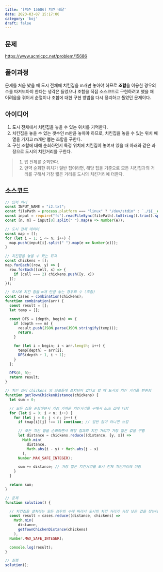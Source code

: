 ```yaml
---
title: '[백준 15686] 치킨 배달'
date: 2023-03-07 15:17:00
category: 'boj'
draft: false
---
```


## 문제
https://www.acmicpc.net/problem/15686

## 풀이과정
문제를 처음 봤을 때 도시 전체에 치킨집을 m개만 놓아야 하므로 <b>조합</b>을 이용한 경우의 수를 따져보아야 한다는 생각은 들었으나 조합을 직접 소스코드로 구현하려고 했을 때 어려움을 겪어서 순열이나 조합에 대한 구현 방법을 다시 정리하고 풀었던 문제이다.

## 아이디어
1. 도시 전체에서 치킨집을 놓을 수 있는 위치를 기억한다.
2. 치킨집을 놓을 수 있는 갯수인 m만큼 놓아야 하므로, 치킨집을 놓을 수 있는 위치 배열을 가지고 m개만 뽑는 조합을 구한다.
3. 구한 조합에 대해 순회하면서 특정 위치에 치킨집이 놓여져 있을 때 아래와 같은 과정으로 도시의 치킨거리를 구한다.
> 1. 맵 전체를 순회한다.
> 2. 만약 순회한 위치가 일반 집이라면, 해당 집을 기준으로 모든 치킨집과의 거리를 구해서 가장 짧은 거리를 도시의 치킨거리에 더한다.

## 소스코드
```js
// 입력 처리
const INPUT_NAME = "i2.txt";
const filePath = process.platform === "linux" ? "/dev/stdin" : `./${__dirname.split('\\').pop()}/${INPUT_NAME}`;
const input = require("fs").readFileSync(filePath).toString().trim().split("\n").map(item => item.trim());
const [n, m] = input[0].split(" ").map(e => Number(e));

// 도시 전체 데이터
const map = [];
for (let i = 1; i <= n; i++) {
  map.push(input[i].split(" ").map(e => Number(e)));
}

// 치킨집을 놓을 수 있는 위치
const chickens = [];
map.forEach((row, y) => {
  row.forEach((cell, x) => {
    if (cell === 2) chickens.push([y, x])
  });
});

// 도시에 치킨 집을 m개 만큼 놓는 경우의 수 (조합)
const cases = combination(chickens);
function combination(arr) {
  const result = [];
  let temp = [];

  const DFS = (depth, begin) => {
    if (depth === m) {
      result.push(JSON.parse(JSON.stringify(temp)));
      return;
    }

    for (let i = begin; i < arr.length; i++) {
      temp[depth] = arr[i];
      DFS(depth + 1, i + 1);
    }
  };

  DFS(0, 0);
  return result;
}

// 치킨 집이 chickens 의 좌표들에 설치되어 있다고 할 때 도시의 치킨 거리를 반환함
function getTownChickenDistance(chickens) {
  let sum = 0;

  // 모든 집을 순회하면서 가장 가까운 치킨거리를 구해서 sum 값에 더함
  for (let i = 0; i < n; i++) {
    for (let j = 0; j < n; j++) {
      if (map[i][j] !== 1) continue; // 일반 집이 아니면 스킵

      // 모든 치킨 집을 순회하면서 해당 집과의 치킨 거리가 가장 짧은 값을 구함
      let distance = chickens.reduce((distance, [y, x]) =>
        Math.min(
          distance,
          Math.abs(i - y) + Math.abs(j - x)
        ),
      Number.MAX_SAFE_INTEGER);

      sum += distance; // 가장 짧은 치킨거리를 도시 전체 치킨거리에 더함
    }
  }

  return sum;
}

// 문제
function solution() {

  // 치킨집을 설치하는 모든 경우의 수에 따라서 도시의 치킨 거리가 가장 낮은 값을 찾는다.
  const result = cases.reduce((distance, chickens) =>
    Math.min(
      distance,
      getTownChickenDistance(chickens)
    ),
  Number.MAX_SAFE_INTEGER);

  console.log(result);
}

// 실행
solution();
```